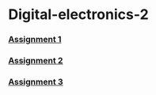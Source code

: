 # Digital-electronics-2

### [Assignment 1](Labs/01-tools/README.md)
### [Assignment 2](Labs/02-leds/README.md)
### [Assignment 3](Labs/03-gpio/README.md)
